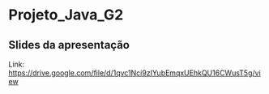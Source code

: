 # Projeto_Java_G2

## Slides da apresentação
Link: https://drive.google.com/file/d/1qvc1Nci9zIYubEmqxUEhkQU16CWusT5g/view
